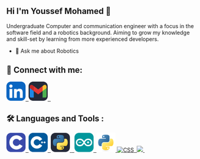 ## Hi I'm Youssef Mohamed 👋 
Undergraduate Computer and communication engineer with a focus in the software field and a robotics background.
Aiming to grow my knowledge and skill-set by learning from more experienced developers.
- 💬 Ask me about Robotics

## :speech_balloon: Connect with me: 
<div id="badges">
  <a href="https://www.linkedin.com/in/youssefmohattia/">
    <img src="https://github.com/tandpfun/skill-icons/blob/main/icons/LinkedIn.svg" alt="LinkedIn Badge"alt="CSS" width="50" height="50"/>&nbsp;
  </a>
  <a href="mailto:youssefmohamed2531@gmail.com">
    <picture>
    <source media="(prefers-color-scheme: dark)" srcset="https://github.com/tandpfun/skill-icons/blob/main/icons/Gmail-Dark.svg">
    <source media="(prefers-color-scheme: light)" srcset="https://github.com/tandpfun/skill-icons/blob/main/icons/Gmail-Light.svg">
    <img alt="CSS" src="https://github.com/tandpfun/skill-icons/blob/main/icons/Gmail-Dark.svg" width="50" height="50">
    </picture>&nbsp;
  </a>
</div>

## :hammer_and_wrench: Languages and Tools :
<div>
 <a href="https://www.learn-c.org/">
    <img src="https://github.com/tandpfun/skill-icons/blob/main/icons/C.svg" alt="CSS" width="50" height="50"/>&nbsp;
  </a>
  <a href="https://www.learn-cpp.org/">
    <img src="https://github.com/tandpfun/skill-icons/blob/main/icons/CPP.svg" alt="CSS" width="50" height="50"/>&nbsp;
  </a>  
  <a href="https://www.learnpython.org/">
    <picture>
    <source media="(prefers-color-scheme: dark)" srcset="https://github.com/tandpfun/skill-icons/blob/main/icons/Python-Dark.svg">
    <source media="(prefers-color-scheme: light)" srcset="https://github.com/tandpfun/skill-icons/blob/main/icons/Python-Light.svg">
    <img alt="CSS" src="https://github.com/tandpfun/skill-icons/blob/main/icons/Python-Dark.svg" width="50" height="50">
    </picture>&nbsp;
  </a> 
 <a href="https://docs.arduino.cc/learn/">
    <img src="https://github.com/tandpfun/skill-icons/blob/main/icons/Arduino.svg" alt="CSS" width="50" height="50"/>&nbsp;
  </a>
  <a href="https://www.python.org" target="_blank" rel="noreferrer">
    <img src="https://raw.githubusercontent.com/devicons/devicon/master/icons/python/python-original.svg" alt="CSS" width="50" height="50"/>
  </a>
  <a href="https://docs.openmv.io/openmvcam/tutorial/index.html">
    <img src="https://global.discourse-cdn.com/standard17/uploads/openmv1/original/2X/7/7e5a87ef6230e6a31bf4c5eb1cf2d1b9a56a2f7e.png"alt="CSS" width="50" height="50"/>&nbsp;
  </a> 
  <a href="https://www.w3schools.com/git/">
    <img width=50px src="https://git-scm.com/images/logos/downloads/Git-Icon-1788C.png">&nbsp;
  </a> 
</div>
   
</div>

